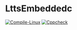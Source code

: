 # LttsEmbeddedc
[![Compile-Linux](https://github.com/256644/LttsEmbeddedc/actions/workflows/compile.yml/badge.svg?branch=master)](https://github.com/256644/LttsEmbeddedc/actions/workflows/compile.yml)
[![Cppcheck](https://github.com/256644/LttsEmbeddedc/actions/workflows/code.yml/badge.svg)](https://github.com/256644/LttsEmbeddedc/actions/workflows/code.yml)